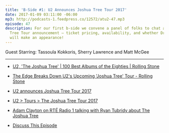 ```yaml
---
title: 'B-Side #1: U2 Announces Joshua Tree Tour 2017'
date: 2017-01-09 03:11:00 -06:00
mp3: http://podcasts-1.feedpress.co/12572/atu2-47.mp3
episode: 47
description: For our first b-side we convene a panel of folks to chat about The Joshua
  Tree Tour announcement — ticket pricing, availability, and whether Drunk Chicken
  will make an appearance!
---
```


Guest Starring: Tassoula Kokkoris, Sherry Lawrence and Matt McGee

***

* [U2, 'The Joshua Tree' | 100 Best Albums of the Eighties | Rolling Stone][1]

* [The Edge Breaks Down U2's Upcoming 'Joshua Tree' Tour - Rolling Stone][2]

* [U2 announces Joshua Tree Tour 2017][3]

* [U2 &gt; Tours &gt; The Joshua Tree Tour 2017][4]

* [Adam Clayton on RTÉ Radio 1 talking with Ryan Tubridy about The Joshua Tree][5]

* [Discuss This Episode][6]

[1]: http://www.rollingstone.com/music/lists/100-best-albums-of-the-eighties-20110418/u2-the-joshua-tree-20110330
[2]: http://www.rollingstone.com/music/features/the-edge-breaks-down-u2s-upcoming-joshua-tree-tour-w459473
[3]: http://www.atu2.com/news/u2-announces-joshua-tree-tour-2017.html
[4]: http://www.u2.com/tour
[5]: http://www.u2.com/news/title/adam-clayton-chats-to-ryan-tubridy-about-u2s-upcoming-world-tour
[6]: https://www.reddit.com/r/Goodstuff_fm/comments/5n115e/the_atu2_podcast_47_bside_1_u2_announces_joshua/

  